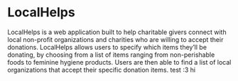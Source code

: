 # LocalHelps

LocalHelps is a web application built to help charitable givers connect with local non-profit organizations and charities who are willing to accept their donations. LocalHelps allows users to specify which items they’ll be donating, by choosing from a list of items ranging from non-perishable foods to feminine hygiene products. Users are then able to find a list of local organizations that accept their specific donation items.
test :3
hi


